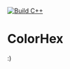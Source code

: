 [![Build C++](https://github.com/JedJordan/ColorHex/actions/workflows/main.yml/badge.svg)](https://github.com/JedJordan/ColorHex/actions/workflows/main.yml)
# ColorHex
:)
